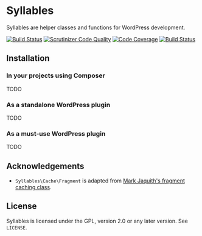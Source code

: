 # Syllables

Syllables are helper classes and functions for WordPress development.

[![Build Status](https://travis-ci.org/goblindegook/Syllables.svg?branch=master)](https://travis-ci.org/goblindegook/Syllables) [![Scrutinizer Code Quality](https://scrutinizer-ci.com/g/goblindegook/Syllables/badges/quality-score.png?b=master)](https://scrutinizer-ci.com/g/goblindegook/Syllables/?branch=master) [![Code Coverage](https://scrutinizer-ci.com/g/goblindegook/Syllables/badges/coverage.png?b=master)](https://scrutinizer-ci.com/g/goblindegook/Syllables/?branch=master) [![Build Status](https://scrutinizer-ci.com/g/goblindegook/Syllables/badges/build.png?b=master)](https://scrutinizer-ci.com/g/goblindegook/Syllables/build-status/master)

## Installation

### In your projects using Composer

TODO

### As a standalone WordPress plugin

TODO

### As a must-use WordPress plugin

TODO

## Acknowledgements

* `Syllables\Cache\Fragment` is adapted from [Mark Jaquith's fragment caching class](http://markjaquith.wordpress.com/2013/04/26/fragment-caching-in-wordpress/).

## License

Syllables is licensed under the GPL, version 2.0 or any later version. See `LICENSE`.
